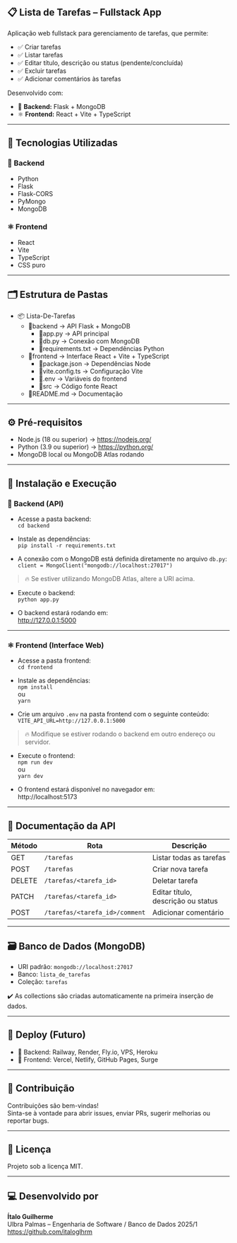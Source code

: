 ## 📋 Lista de Tarefas – Fullstack App

Aplicação web fullstack para gerenciamento de tarefas, que permite:

- ✅ Criar tarefas  
- ✅ Listar tarefas  
- ✅ Editar título, descrição ou status (pendente/concluída)  
- ✅ Excluir tarefas  
- ✅ Adicionar comentários às tarefas  

Desenvolvido com:

- 🐍 **Backend:** Flask + MongoDB  
- ⚛️ **Frontend:** React + Vite + TypeScript  

---

## 🚀 Tecnologias Utilizadas

### 🐍 Backend

- Python  
- Flask  
- Flask-CORS  
- PyMongo  
- MongoDB  

### ⚛️ Frontend

- React  
- Vite  
- TypeScript  
- CSS puro  

---

## 🗂️ Estrutura de Pastas

- 📦 Lista-De-Tarefas  
  - 📂backend → API Flask + MongoDB  
    - 📜app.py → API principal  
    - 📜db.py → Conexão com MongoDB  
    - 📜requirements.txt → Dependências Python  
  - 📂frontend → Interface React + Vite + TypeScript  
    - 📜package.json → Dependências Node  
    - 📜vite.config.ts → Configuração Vite  
    - 📜.env → Variáveis do frontend  
    - 📂src → Código fonte React  
  - 📜README.md → Documentação  

---

## ⚙️ Pré-requisitos

- Node.js (18 ou superior) → https://nodejs.org/  
- Python (3.9 ou superior) → https://python.org/  
- MongoDB local ou MongoDB Atlas rodando  

---

## 🔧 Instalação e Execução

### 🐍 Backend (API)

- Acesse a pasta backend:  
`cd backend`

- Instale as dependências:  
`pip install -r requirements.txt`

- A conexão com o MongoDB está definida diretamente no arquivo `db.py`:  
`client = MongoClient("mongodb://localhost:27017")`  

> 🔥 Se estiver utilizando MongoDB Atlas, altere a URI acima.

- Execute o backend:  
`python app.py`

- O backend estará rodando em:  
http://127.0.0.1:5000  

---

### ⚛️ Frontend (Interface Web)

- Acesse a pasta frontend:  
`cd frontend`

- Instale as dependências:  
`npm install`  
ou  
`yarn`

- Crie um arquivo `.env` na pasta frontend com o seguinte conteúdo:  
`VITE_API_URL=http://127.0.0.1:5000`

> 🔥 Modifique se estiver rodando o backend em outro endereço ou servidor.

- Execute o frontend:  
`npm run dev`  
ou  
`yarn dev`

- O frontend estará disponível no navegador em:  
http://localhost:5173  

---

## 🔗 Documentação da API

| Método | Rota                                  | Descrição                         |
|--------|----------------------------------------|------------------------------------|
| GET    | `/tarefas`                            | Listar todas as tarefas            |
| POST   | `/tarefas`                            | Criar nova tarefa                  |
| DELETE | `/tarefas/<tarefa_id>`                | Deletar tarefa                     |
| PATCH  | `/tarefas/<tarefa_id>`                | Editar título, descrição ou status |
| POST   | `/tarefas/<tarefa_id>/comment`        | Adicionar comentário               |

---

## 🗃️ Banco de Dados (MongoDB)

- URI padrão: `mongodb://localhost:27017`  
- Banco: `lista_de_tarefas`  
- Coleção: `tarefas`  

✔️ As collections são criadas automaticamente na primeira inserção de dados.

---

## 🚀 Deploy (Futuro)

- 🔸 Backend: Railway, Render, Fly.io, VPS, Heroku  
- 🔸 Frontend: Vercel, Netlify, GitHub Pages, Surge  

---

## 🐞 Contribuição

Contribuições são bem-vindas!  
Sinta-se à vontade para abrir issues, enviar PRs, sugerir melhorias ou reportar bugs.

---

## 📜 Licença

Projeto sob a licença MIT.

---

## 💻 Desenvolvido por

**Ítalo Guilherme**  
Ulbra Palmas – Engenharia de Software / Banco de Dados 2025/1  
https://github.com/italoglhrm  
